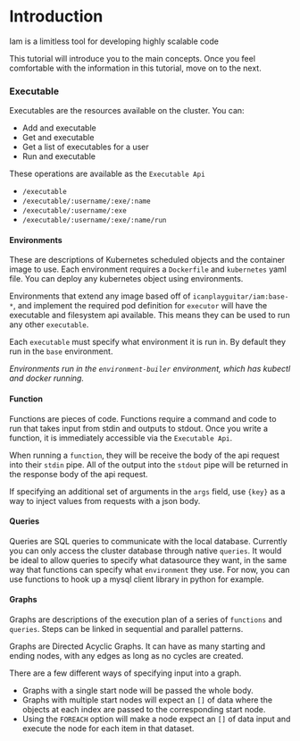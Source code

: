 # Introduction
Iam is a limitless tool for developing highly scalable code

This tutorial will introduce you to the main concepts. Once you feel comfortable with the information in this tutorial, move on to the next.

### Executable
Executables are the resources available on the cluster. You can:
- Add and executable
- Get and executable
- Get a list of executables for a user
- Run and executable

These operations are available as the `Executable Api`
- `/executable`
- `/executable/:username/:exe/:name`
- `/executable/:username/:exe`
- `/executable/:username/:exe/:name/run`

#### Environments
These are descriptions of Kubernetes scheduled objects and the container image to use. Each environment requires a `Dockerfile` and `kubernetes` yaml file. You can deploy any kubernetes object using environments. 

Environments that extend any image based off of `icanplayguitar/iam:base-*`, and implement the required pod definition for `executor` will have the executable and filesystem api available. This means they can be used to run any other `executable`.

Each `executable` must specify what environment it is run in. By default they run in the `base` environment. 

*Environments run in the `environment-builer` environment, which has kubectl and docker running.*

#### Function
Functions are pieces of code. Functions require a command and code to run that takes input from stdin and outputs to stdout.
Once you write a function, it is immediately accessible via the `Executable Api`. 

When running a `function`, they will be receive the body of the api request into their `stdin` pipe. All of the output into the `stdout` pipe will be returned in the response body of the api request. 

If specifying an additional set of arguments in the `args` field, use `{key}` as a way to inject values from requests with a json body.

#### Queries
Queries are SQL queries to communicate with the local database. Currently you can only access the cluster database through native `queries`.
It would be ideal to allow queries to specify what datasource they want, in the same way that functions can specify what `environment` they use.
For now, you can use functions to hook up a mysql client library in python for example.

#### Graphs 
Graphs are descriptions of the execution plan of a series of `functions` and `queries`. Steps can be linked in sequential and parallel patterns.

Graphs are Directed Acyclic Graphs. It can have as many starting and ending nodes, with any edges as long as no cycles are created.

There are a few different ways of specifying input into a graph. 
- Graphs with a single start node will be passed the whole body.
- Graphs with multiple start nodes will expect an `[]` of data where the objects at each index are passed to the corresponding start node.
- Using the `FOREACH` option will make a node expect an `[]` of data input and execute the node for each item in that dataset.

